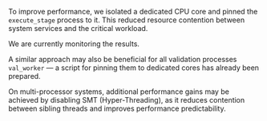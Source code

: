 To improve performance, we isolated a dedicated CPU core and pinned the ```execute_stage``` process to it.
This reduced resource contention between system services and the critical workload.

We are currently monitoring the results. 

A similar approach may also be beneficial for all validation processes ```val_worker``` — a script for pinning them to dedicated cores has already been prepared.

On multi-processor systems, additional performance gains may be achieved by disabling SMT (Hyper-Threading), as it reduces contention between sibling threads and improves performance predictability.
